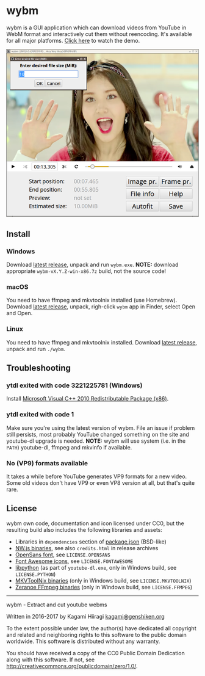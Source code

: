 # wybm

wybm is a GUI application which can download videos from YouTube in WebM format and interactively cut them without reencoding. It's available for all major platforms. [Click here](https://raw.githubusercontent.com/Kagami/wybm/assets/demo.webm) to watch the demo.

![](https://raw.githubusercontent.com/Kagami/wybm/assets/player.png)

## Install

### Windows

Download [latest release](https://github.com/Kagami/wybm/releases), unpack and run `wybm.exe`. **NOTE:** download appropriate `wybm-vX.Y.Z-win-x86.7z` build, not the source code!

### macOS

You need to have ffmpeg and mkvtoolnix installed (use Homebrew). Download [latest release](https://github.com/Kagami/wybm/releases), unpack, righ-click `wybm` app in Finder, select Open and Open.

### Linux

You need to have ffmpeg and mkvtoolnix installed. Download [latest release](https://github.com/Kagami/wybm/releases), unpack and run `./wybm`.

## Troubleshooting

### ytdl exited with code 3221225781 (Windows)

Install [Microsoft Visual C++ 2010 Redistributable Package (x86)](https://www.microsoft.com/en-US/download/details.aspx?id=5555).

### ytdl exited with code 1

Make sure you're using the latest version of wybm. File an issue if problem still persists, most probably YouTube changed something on the site and youtube-dl upgrade is needed. **NOTE:** wybm will use system (i.e. in the `PATH`) youtube-dl, ffmpeg and mkvinfo if available.

### No (VP9) formats available

It takes a while before YouTube generates VP9 formats for a new video. Some old videos don't have VP9 or even VP8 version at all, but that's quite rare.

## License

wybm own code, documentation and icon licensed under CC0, but the resulting build also includes the following libraries and assets:

* Libraries in `dependencies` section of [package.json](package.json) (BSD-like)
* [NW.js binaries](https://github.com/nwjs/nw.js), see also `credits.html` in release archives
* [OpenSans font](https://www.google.com/fonts/specimen/Open+Sans), see `LICENSE.OPENSANS`
* [Font Awesome icons](https://github.com/FortAwesome/Font-Awesome), see `LICENSE.FONTAWESOME`
* [libpython](https://www.python.org/) (as part of `youtube-dl.exe`, only in Windows build, see `LICENSE.PYTHON`)
* [MKVToolNix binaries](https://mkvtoolnix.download/) (only in Windows build, see `LICENSE.MKVTOOLNIX`)
* [Zeranoe FFmpeg binaries](http://ffmpeg.zeranoe.com/builds/) (only in Windows build, see `LICENSE.FFMPEG`)

---

wybm - Extract and cut youtube webms

Written in 2016-2017 by Kagami Hiiragi <kagami@genshiken.org>

To the extent possible under law, the author(s) have dedicated all copyright and related and neighboring rights to this software to the public domain worldwide. This software is distributed without any warranty.

You should have received a copy of the CC0 Public Domain Dedication along with this software. If not, see <http://creativecommons.org/publicdomain/zero/1.0/>.
